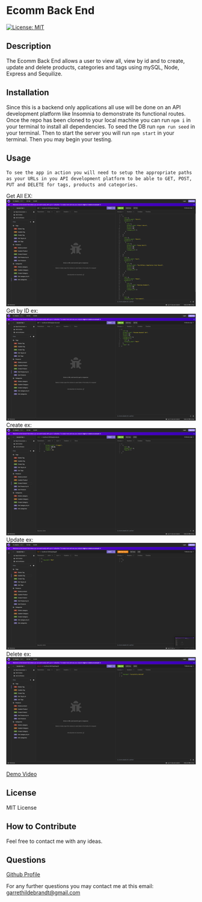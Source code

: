 # Ecomm Back End

 [![License: MIT](https://img.shields.io/badge/License-MIT-yellow.svg)](https://opensource.org/licenses/MIT)

 ## Description
The Ecomm Back End allows a user to view all, view by id and to create, update and delete products, categories and tags using mySQL, Node, Express and Sequilize. 

  ## Installation 
  Since this is a backend only applications all use will be done on an API development platform like Insomnia to demonstrate its functional routes. Once the repo has been cloned to your local machine you can run `npm i` in your terminal to install all dependencies. To seed the DB run `npm run seed` in your terminal. Then to start the server you will run `npm start` in your terminal. Then you may begin your testing.

  ## Usage
    To see the app in action you will need to setup the appropriate paths as your URLs in you API development platform to be able to GET, POST, PUT and DELETE for tags, products and categories.

  Get All EX:
  ![Get ALL route](./images/getAll.png)
  Get by ID ex:
  ![Get by ID route](./images/getById.png)
  Create ex:
  ![Get by ID route](./images/post.png)
  Update ex:
  ![Get by ID route](./images/update.png)
  Delete ex:
  ![Get by ID route](./images/delete.png)

[Demo Video](https://drive.google.com/file/d/1eP9Ap23-6LexJnBa5eYURnFnKmf5K0il/view)


  ## License
  MIT License

  ## How to Contribute
  Feel free to contact me with any ideas.

  ## Questions
  [Github Profile](https://github.com/garrethil)

  For any further questions you may contact me at this email: garrethildebrandt@gmail.com
